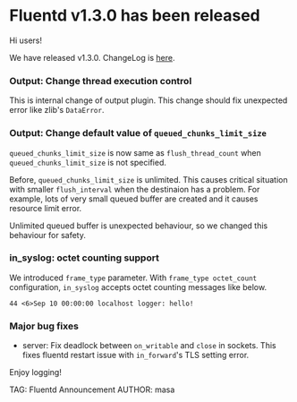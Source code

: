 # Fluentd v1.3.0 has been released

Hi users!

We have released v1.3.0. ChangeLog is [here](https://github.com/fluent/fluentd/blob/master/CHANGELOG.md).

### Output: Change thread execution control

This is internal change of output plugin.
This change should fix unexpected error like zlib's `DataError`.

### Output: Change default value of `queued_chunks_limit_size`

`queued_chunks_limit_size` is now same as `flush_thread_count` when `queued_chunks_limit_size` is not specified.

Before, `queued_chunks_limit_size` is unlimited. This causes critical situation with smaller `flush_interval`
when the destinaion has a problem.
For example, lots of very small queued buffer are created and it causes resource limit error.

Unlimited queued buffer is unexpected behaviour, so we changed this behaviour for safety.

### in_syslog: octet counting support

We introduced `frame_type` parameter.
With `frame_type octet_count` configuration, `in_syslog` accepts octet counting messages like below.

    44 <6>Sep 10 00:00:00 localhost logger: hello!

### Major bug fixes

* server: Fix deadlock between `on_writable` and `close` in sockets.
  This fixes fluentd restart issue with `in_forward`'s TLS setting error.

Enjoy logging!


TAG: Fluentd Announcement
AUTHOR: masa
